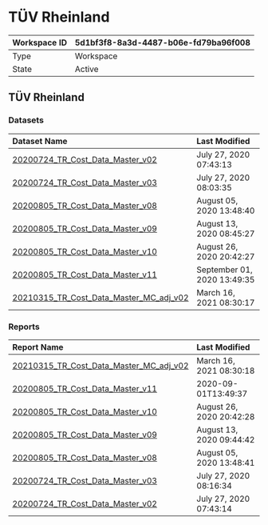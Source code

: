



# TÜV Rheinland

|Workspace ID|5d1bf3f8-8a3d-4487-b06e-fd79ba96f008|
| :--- | :--- |
|Type|Workspace|
|State|Active|

## TÜV Rheinland

### Datasets

|Dataset Name|Last Modified|
| :--- | :--- |
|[20200724_TR_Cost_Data_Master_v02](../Datasets/20200724_TR_Cost_Data_Master_v02.md)|July 27, 2020 07:43:13|
|[20200724_TR_Cost_Data_Master_v03](../Datasets/20200724_TR_Cost_Data_Master_v03.md)|July 27, 2020 08:03:35|
|[20200805_TR_Cost_Data_Master_v08](../Datasets/20200805_TR_Cost_Data_Master_v08.md)|August 05, 2020 13:48:40|
|[20200805_TR_Cost_Data_Master_v09](../Datasets/20200805_TR_Cost_Data_Master_v09.md)|August 13, 2020 08:45:27|
|[20200805_TR_Cost_Data_Master_v10](../Datasets/20200805_TR_Cost_Data_Master_v10.md)|August 26, 2020 20:42:27|
|[20200805_TR_Cost_Data_Master_v11](../Datasets/20200805_TR_Cost_Data_Master_v11.md)|September 01, 2020 13:49:35|
|[20210315_TR_Cost_Data_Master_MC_adj_v02](../Datasets/20210315_TR_Cost_Data_Master_MC_adj_v02.md)|March 16, 2021 08:30:17|

### Reports

|Report Name|Last Modified|
| :--- | :--- |
|[20210315_TR_Cost_Data_Master_MC_adj_v02](../Reports/20210315_TR_Cost_Data_Master_MC_adj_v02.md)|March 16, 2021 08:30:18|
|[20200805_TR_Cost_Data_Master_v11](../Reports/20200805_TR_Cost_Data_Master_v11.md)|2020-09-01T13:49:37|
|[20200805_TR_Cost_Data_Master_v10](../Reports/20200805_TR_Cost_Data_Master_v10.md)|August 26, 2020 20:42:28|
|[20200805_TR_Cost_Data_Master_v09](../Reports/20200805_TR_Cost_Data_Master_v09.md)|August 13, 2020 09:44:42|
|[20200805_TR_Cost_Data_Master_v08](../Reports/20200805_TR_Cost_Data_Master_v08.md)|August 05, 2020 13:48:41|
|[20200724_TR_Cost_Data_Master_v03](../Reports/20200724_TR_Cost_Data_Master_v03.md)|July 27, 2020 08:16:34|
|[20200724_TR_Cost_Data_Master_v02](../Reports/20200724_TR_Cost_Data_Master_v02.md)|July 27, 2020 07:43:14|
